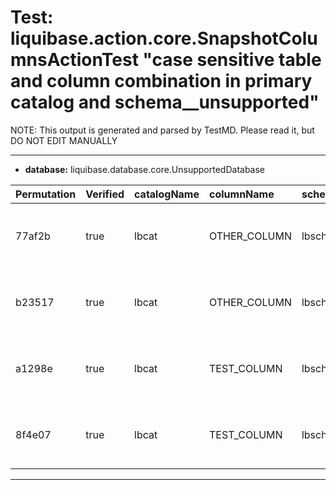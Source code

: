 # Test: liquibase.action.core.SnapshotColumnsActionTest "case sensitive table and column combination in primary catalog and schema__unsupported" #

NOTE: This output is generated and parsed by TestMD. Please read it, but DO NOT EDIT MANUALLY

---------------------------------------

- **database:** liquibase.database.core.UnsupportedDatabase

| Permutation | Verified | catalogName | columnName   | schemaName | tableName   | RESULTS
| :---------- | :------- | :---------- | :----------- | :--------- | :---------- | :------
| 77af2b      | true     | lbcat       | OTHER_COLUMN | lbschema   | OTHER_TABLE | **actions**: getColumns(lbcat, lbschema, OTHER_TABLE, OTHER_COLUMN)
| b23517      | true     | lbcat       | OTHER_COLUMN | lbschema   | TEST_TABLE  | **actions**: getColumns(lbcat, lbschema, TEST_TABLE, OTHER_COLUMN)
| a1298e      | true     | lbcat       | TEST_COLUMN  | lbschema   | OTHER_TABLE | **actions**: getColumns(lbcat, lbschema, OTHER_TABLE, TEST_COLUMN)
| 8f4e07      | true     | lbcat       | TEST_COLUMN  | lbschema   | TEST_TABLE  | **actions**: getColumns(lbcat, lbschema, TEST_TABLE, TEST_COLUMN)


---------------------------------------

